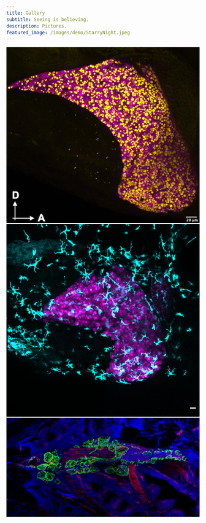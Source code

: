 ```yaml
---
title: Gallery
subtitle: Seeing is believing.
description: Pictures.
featured_image: /images/demo/StarryNight.jpeg
---
```


<div class="gallery" data-columns="1">  
<!--
    <p><kbd>
        <img src="/images/gallery/Steatosis.png">  
        </kbd>
-->
<!--    <p><img src="/images/gallery/" alt="ULB" style="width:266px;height:133px">  -->
<!--
    <p><img src="/images/gallery/Fed_MAX_Image-1.png">
    <p><img src="/images/gallery/Thyroid adult_flt1.png">  
-->
    <img src="/images/gallery/Steatosis.png">
    <img src="/images/gallery/Fed_MAX_Image-1.png">
    <img src="/images/gallery/Thyroid adult_flt1.png"> 
</div>